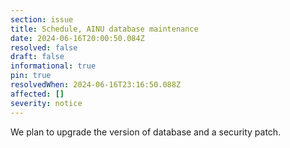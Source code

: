 ```yaml
---
section: issue
title: Schedule, AINU database maintenance
date: 2024-06-16T20:00:50.084Z
resolved: false
draft: false
informational: true
pin: true
resolvedWhen: 2024-06-16T23:16:50.088Z
affected: []
severity: notice
---
```

We plan to upgrade the version of database and a security patch.